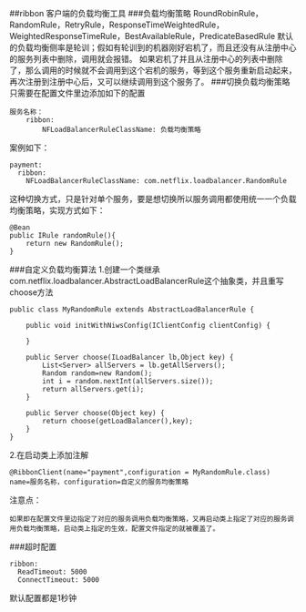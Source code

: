 ##ribbon
    客户端的负载均衡工具
###负载均衡策略
    RoundRobinRule，RandomRule，RetryRule，ResponseTimeWeightedRule，WeightedResponseTimeRule，BestAvailableRule，PredicateBasedRule
    默认的负载均衡侧率是轮训；假如有轮训到的机器刚好宕机了，而且还没有从注册中心的服务列表中删除，调用就会报错。
    如果宕机了并且从注册中心的列表中删除了，那么调用的时候就不会调用到这个宕机的服务，等到这个服务重新启动起来，
    再次注册到注册中心后，又可以继续调用到这个服务了。
###切换负载均衡策略
只需要在配置文件里边添加如下的配置

    服务名称：
        ribbon:
            NFLoadBalancerRuleClassName: 负载均衡策略
案例如下：
            
    payment:
      ribbon:
        NFLoadBalancerRuleClassName: com.netflix.loadbalancer.RandomRule
这种切换方式，只是针对单个服务，要是想切换所以服务调用都使用统一一个负载均衡策略，实现方式如下：
    
    @Bean
    public IRule randomRule(){
        return new RandomRule();
    }

###自定义负载均衡算法
1.创建一个类继承com.netflix.loadbalancer.AbstractLoadBalancerRule这个抽象类，并且重写choose方法

    public class MyRandomRule extends AbstractLoadBalancerRule {
    
        public void initWithNiwsConfig(IClientConfig clientConfig) {
    
        }
    
        public Server choose(ILoadBalancer lb,Object key) {
            List<Server> allServers = lb.getAllServers();
            Random random=new Random();
            int i = random.nextInt(allServers.size());
            return allServers.get(i);
        }
    
        public Server choose(Object key) {
            return choose(getLoadBalancer(),key);
        }
    }   
2.在启动类上添加注解
    
    @RibbonClient(name="payment",configuration = MyRandomRule.class)
    name=服务名称，configuration=自定义的服务均衡策略
注意点：
    
    如果即在配置文件里边指定了对应的服务调用负载均衡策略，又再启动类上指定了对应的服务调用负载均衡策略，启动类上指定的生效，配置文件指定的就被覆盖了。    

###超时配置
    
    ribbon:
      ReadTimeout: 5000
      ConnectTimeout: 5000
默认配置都是1秒钟